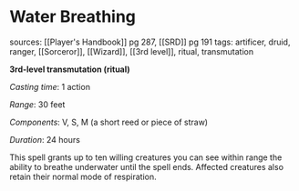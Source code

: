 # Water Breathing
sources: [[Player's Handbook]] pg 287, [[SRD]] pg 191
tags: artificer, druid, ranger, [[Sorceror]], [[Wizard]], [[3rd level]], ritual, transmutation

**3rd-level transmutation (ritual)**

*Casting time*: 1 action

*Range*: 30 feet

*Components*: V, S, M (a short reed or piece of straw)

*Duration*: 24 hours

This spell grants up to ten willing creatures you can see within range the ability to breathe underwater until the spell ends. Affected creatures also retain their normal mode of respiration.
